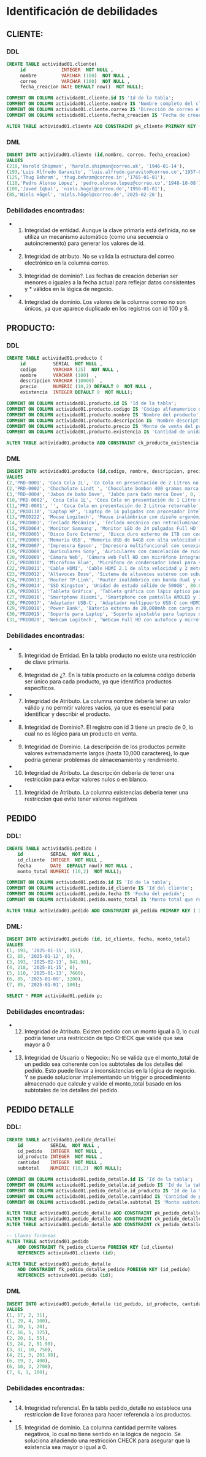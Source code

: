 # Identificación de debilidades

## CLIENTE:

### DDL
```sql
CREATE TABLE actividad01.cliente( 
	 id             INTEGER  NOT NULL , 
	 nombre         VARCHAR (100)  NOT NULL , 
	 correo         VARCHAR (100)  NOT NULL , 
	 fecha_creacion DATE DEFAULT now()  NOT NULL);

COMMENT ON COLUMN actividad01.cliente.id IS 'Id de la tabla';
COMMENT ON COLUMN actividad01.cliente.nombre IS 'Nombre completo del cliente';
COMMENT ON COLUMN actividad01.cliente.correo IS 'Dirección de correo electrónico';
COMMENT ON COLUMN actividad01.cliente.fecha_creacion IS 'Fecha de creación del cliente';

ALTER TABLE actividad01.cliente ADD CONSTRAINT pk_cliente PRIMARY KEY ( id );
```

### DML
```sql
INSERT INTO actividad01.cliente (id,nombre, correo, fecha_creacion) 
VALUES
(218,'Harold Shipman', 'harold.shipman@correo.uk', '1946-01-14'),
(193,'Luis Alfredo Garavito', 'luis.alfredo.garavito@correo.co','1957-01-25'),
(125,'Thug Behram', 'thug.behram@correo.in','1765-01-01'),
(110,'Pedro Alonso López', 'pedro.alonso.lopez@correo.co','1948-10-08'),
(100,'Javed Iqbal', 'niels.högel@correo.de','1956-01-01'),
(85,'Niels Högel', 'niels.högel@correo.de','2025-02-26');
```
### Debilidades encontradas:

* 1. Integridad de entidad. Aunque la clave primaria está definida, no se utiliza un mecanismo automático (como una secuencia o autoincremento) para generar los valores de id.
* 2. Integridad de atributo. No se valida la estructura del correo electrónico en la columna correo.
* 3. Integridad de dominio?. Las fechas de creación deberían ser menores o iguales a la fecha actual para reflejar datos consistentes y * válidos en la lógica de negocio.
* 4. Integridad de dominio. Los valores de la columna correo no son únicos, ya que aparece duplicado en los registros con id 100 y 8.



## PRODUCTO: 

### DDL 
```sql
CREATE TABLE actividad01.producto ( 
	 id          SERIAL  NOT NULL , 
	 codigo      VARCHAR (25)  NOT NULL , 
	 nombre      VARCHAR (100)  , 
	 descripcion VARCHAR (10000)  , 
	 precio      NUMERIC (10,2) DEFAULT 0  NOT NULL , 
	 existencia  INTEGER DEFAULT 0  NOT NULL);

COMMENT ON COLUMN actividad01.producto.id IS 'Id de la tabla';
COMMENT ON COLUMN actividad01.producto.codigo IS 'Código alfanumerico del producto';
COMMENT ON COLUMN actividad01.producto.nombre IS 'Nombre del producto';
COMMENT ON COLUMN actividad01.producto.descripcion IS 'Nombre descriptivo del producto';
COMMENT ON COLUMN actividad01.producto.precio IS 'Monto de venta del producto';
COMMENT ON COLUMN actividad01.producto.existencia IS 'Cantidad de unidades que hay en existencia del producto';

ALTER TABLE actividad01.producto ADD CONSTRAINT ck_producto_existencia CHECK (existencia > -1);
```

### DML
```sql
INSERT INTO actividad01.producto (id,codigo, nombre, descripcion, precio, existencia)
VALUES
(2,'PRD-0001', 'Coca Cola 2L', 'Co Cola en presentación de 2 Litros no retornable', 1800, 6),
(2,'PRD-0002', 'Chocholate Lindt ', 'Chocolate bombon 400 gramos marca Lindt', 4900.34, 0),
(3,'PRD-0004', 'Jabon de baño Dove', 'Jabón para baño marca Dove', 0, 10),
(10,'PRD-0002', 'Coca Cola 1L', 'Coca Cola en presentación de 1 Litro no retornable', 900, 5),
(11,'PRD-0001', '', 'Coca Cola en presentación de 2 Litroa retornable', 1600, 2),
(12,'PROD110', 'Laptop HP', 'Laptop de 14 pulgadas con procesador Intel Core i5', 750.50, 15),
(13,'PROD222', 'Mouse Logitech', 'Mouse inalámbrico con diseño ergonómico', 25.99, 50),
(14,'PROD003', 'Teclado Mecánico', 'Teclado mecánico con retroiluminación RGB', 89.90, 30),
(15,'PROD064', 'Monitor Samsung', 'Monitor LED de 24 pulgadas Full HD', 180.00, 20),
(16,'PROD005', 'Disco Duro Externo', 'Disco duro externo de 1TB con conexión USB 3.0', 65.00, 40),
(17,'PROD006', 'Memoria USB', 'Memoria USB de 64GB con alta velocidad de transferencia', 15.50, 100),
(18,'PROD007', 'Impresora Epson', 'Impresora multifuncional con conexión Wi-Fi', 120.00, 10),
(19,'PROD008', 'Auriculares Sony', 'Auriculares con cancelación de ruido y Bluetooth', 200.00, 25),
(20,'PROD009', 'Cámara Web', 'Cámara web Full HD con micrófono integrado', 55.00, 35),
(21,'PROD010', 'Micrófono Blue', 'Micrófono de condensador ideal para streaming', 130.99, 18),
(22,'PROD011', 'Cable HDMI', 'Cable HDMI 2.1 de alta velocidad y 2 metros de longitud', 10.00, 200),
(23,'PROD012', 'Altavoces Bose', 'Sistema de altavoces estéreo con subwoofer', 300.00, 5),
(24,'PROD013', 'Router TP-Link', 'Router inalámbrico con banda dual y 4 puertos Ethernet', 45.99, 40),
(25,'PROD014', 'SSD Kingston', 'Unidad de estado sólido de 500GB', 80.00, 50),
(26,'PROD015', 'Tableta Gráfica', 'Tableta gráfica con lápiz óptico para diseño digital', 110.00, 12),
(27,'PROD016', 'Smartphone Xiaomi', 'Smartphone con pantalla AMOLED y 128GB de almacenamiento', 320.00, 30),
(28,'PROD017', 'Adaptador USB-C', 'Adaptador multipuerto USB-C con HDMI, USB-A y lector de tarjetas', 35.99, 60),
(29,'PROD018', 'Power Bank', 'Batería externa de 20,000mAh con carga rápida', 25.00, 70),
(30,'PROD019', 'Soporte para Laptop', 'Soporte ajustable para laptops de hasta 17 pulgadas', 20.00, 45),
(31,'PROD020', 'Webcam Logitech', 'Webcam Full HD con autofoco y micrófono estéreo', 75.00, 15);
```

### Debilidades encontradas: 
* 5. Integridad de Entidad. En la tabla producto no existe una restricción de clave primaria.
* 6. Integridad de ¿?. En la tabla producto en la columna código debería ser único para cada producto, ya que identifica productos específicos.
* 7. Integridad de Atributo. La columna nombre debería tener un valor válido y no permitir valores vacíos, ya que es esencial para identificar y describir el producto.
* 8. Integridad de Dominio?. El registro con id 3 tiene un precio de 0, lo cual no es lógico para un producto en venta.
* 9. Integridad de Dominio. La descripción de los productos permite valores extremadamente largos (hasta 10,000 caracteres), lo que podría generar problemas de almacenamiento y rendimiento.
* 10. Integridad de Atributo. La descripción debería de tener una restricción para evitar valores nulos o en blanco.	
* 11. Integridad de Atributo. La columna existencias deberia tener una restriccion que evite tener valores negativos



## PEDIDO

### DDL:
```sql
CREATE TABLE actividad01.pedido ( 
 	id          SERIAL  NOT NULL , 
 	id_cliente  INTEGER  NOT NULL , 
 	fecha       DATE  DEFAULT now() NOT NULL , 
 	monto_total NUMERIC (10,2)  NOT NULL);

COMMENT ON COLUMN actividad01.pedido.id IS 'Id de la tabla';
COMMENT ON COLUMN actividad01.pedido.id_cliente IS 'Id del cliente';
COMMENT ON COLUMN actividad01.pedido.fecha IS 'Fecha del pedido';
COMMENT ON COLUMN actividad01.pedido.monto_total IS 'Monto total que representa el pedido.';

ALTER TABLE actividad01.pedido ADD CONSTRAINT pk_pedido PRIMARY KEY ( id ) ;
```

### DML:
```sql
INSERT INTO actividad01.pedido (id, id_cliente, fecha, monto_total)
VALUES
(1, 193, '2025-01-15', 151),
(2, 85, '2025-01-12', 0),
(3, 193, '2025-02-13', 841.98),
(4, 218, '2025-01-15', 0),
(5, 110, '2025-01-13', 7600),
(6, 85, '2025-01-09', 3200),
(7, 85, '2025-01-01', 100);

SELECT * FROM actividad01.pedido p;
```

### Debilidades encontradas:
* 12. Integridad de Atributo. Existen pedido con un monto igual a 0, lo cual podría tener una restricción de tipo CHECK que valide que sea mayor a 0
* 13. Integridad de Usuario o Negocio:: No se valida que el monto_total de un pedido sea coherente con los subtotales de los detalles del pedido. Esto puede llevar a inconsistencias en la lógica de negocio. Y se puede solucionar implementando un trigger o procedimiento almacenado que calcule y valide el monto_total basado en los subtotales de los detalles del pedido.




## PEDIDO DETALLE

### DDL:
```sql
CREATE TABLE actividad01.pedido_detalle( 
	id          SERIAL  NOT NULL , 
 	id_pedido   INTEGER  NOT NULL , 
 	id_producto INTEGER  NOT NULL , 
 	cantidad    INTEGER  NOT NULL , 
 	subtotal    NUMERIC (10,2)  NOT NULL);

COMMENT ON COLUMN actividad01.pedido_detalle.id IS 'Id de la tabla';
COMMENT ON COLUMN actividad01.pedido_detalle.id_pedido IS 'Id de la tabla de pedidos';
COMMENT ON COLUMN actividad01.pedido_detalle.id_producto IS 'Id de la tabla de productos';
COMMENT ON COLUMN actividad01.pedido_detalle.cantidad IS 'Cantidad de producto';
COMMENT ON COLUMN actividad01.pedido_detalle.subtotal IS 'Monto subtotal que representa el precio del producto por la cantidad';

ALTER TABLE actividad01.pedido_detalle ADD CONSTRAINT pk_pedido_detalle PRIMARY KEY ( id );
ALTER TABLE actividad01.pedido_detalle ADD CONSTRAINT ck_pedido_detalle_cantidad CHECK (cantidad > 0);
ALTER TABLE actividad01.pedido_detalle ADD CONSTRAINT ck_pedido_detalle_subtotal CHECK (subtotal > 0);

-- Llaves foráneas
ALTER TABLE actividad01.pedido 
    ADD CONSTRAINT fk_pedido_cliente FOREIGN KEY (id_cliente) 
    REFERENCES actividad01.cliente (id);

ALTER TABLE actividad01.pedido_detalle 
    ADD CONSTRAINT fk_pedido_detalle_pedido FOREIGN KEY (id_pedido) 
    REFERENCES actividad01.pedido (id);
```

### DML
```sql
INSERT INTO actividad01.pedido_detalle (id_pedido, id_producto, cantidad, subtotal)
VALUES
(1, 17, 2, 31),
(1, 29, 4, 100),
(1, 30, 1, 20),
(2, 16, 5, 325),
(2, 20, 1, 55),
(3, 24, 2, 91.98),
(3, 31, 10, 750),
(4, 21, 3, 261.98),
(6, 19, 2, 400),
(6, 10, 3, 2700),
(7, 6, 1, 100);
```

### Debilidades encontradas:
* 14. Integridad referencial. En la tabla pedido_detalle no establece una restriccion de llave foranea para hacer referencia a los productos.
* 15. Integridad de dominio. La columna cantidad permite valores negativos, lo cual no tiene sentido en la lógica de negocio. Se soluciona añadiendo una restricción CHECK para asegurar que la existencia sea mayor o igual a 0.


